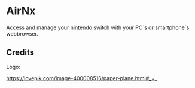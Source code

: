 # AirNx

Access and manage your nintendo switch with your PC´s or smartphone´s webbrowser. 

## Credits

Logo:

https://lovepik.com/image-400008516/paper-plane.html#_=_